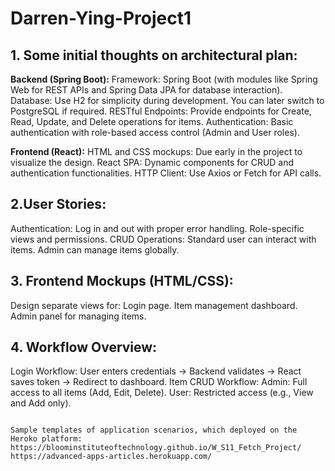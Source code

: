 # Darren-Ying-Project1

## 1. Some initial thoughts on architectural plan: 

**Backend (Spring Boot):**
Framework: Spring Boot (with modules like Spring Web for REST APIs and Spring Data JPA for database interaction).
Database: Use H2 for simplicity during development. You can later switch to PostgreSQL if required.
RESTful Endpoints: Provide endpoints for Create, Read, Update, and Delete operations for items.
Authentication: Basic authentication with role-based access control (Admin and User roles).

**Frontend (React):**
HTML and CSS mockups: Due early in the project to visualize the design.
React SPA: Dynamic components for CRUD and authentication functionalities.
HTTP Client: Use Axios or Fetch for API calls.

## 2.User Stories:
Authentication:
Log in and out with proper error handling.
Role-specific views and permissions.
CRUD Operations:
Standard user can interact with items.
Admin can manage items globally.

## 3. Frontend Mockups (HTML/CSS):
Design separate views for:
Login page.
Item management dashboard.
Admin panel for managing items.

## 4. Workflow Overview:
Login Workflow:
User enters credentials -> Backend validates -> React saves token -> Redirect to dashboard.
Item CRUD Workflow:
Admin: Full access to all items (Add, Edit, Delete).
User: Restricted access (e.g., View and Add only).
```

Sample templates of application scenarios, which deployed on the Heroko platform:
https://bloominstituteoftechnology.github.io/W_S11_Fetch_Project/
https://advanced-apps-articles.herokuapp.com/
